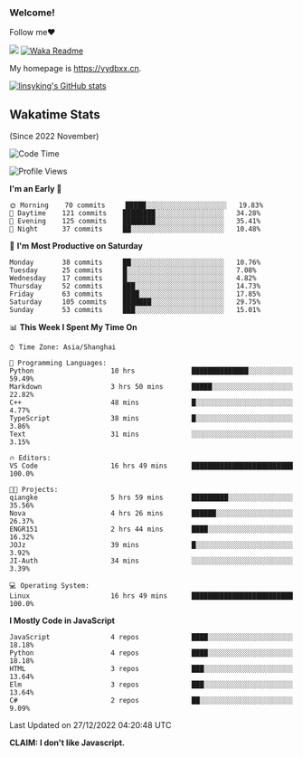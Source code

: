 ### Welcome!

Follow me:heart:

![](https://visitor-badge.glitch.me/badge?page_id=linsyking.linsyking)
[![Waka Readme](https://github.com/linsyking/linsyking/actions/workflows/waka-readme.yml/badge.svg)](https://github.com/linsyking/linsyking/actions/workflows/waka-readme.yml)

My homepage is <https://yydbxx.cn>.

[![linsyking's GitHub stats](https://github-readme-stats.vercel.app/api?username=linsyking&show_icons=true&theme=onedark)](https://github.com/anuraghazra/github-readme-stats)

## Wakatime Stats

(Since 2022 November)

<!--START_SECTION:waka-->
![Code Time](http://img.shields.io/badge/Code%20Time-53%20hrs%2042%20mins-blue)

![Profile Views](http://img.shields.io/badge/Profile%20Views-13-blue)

**I'm an Early 🐤** 

```text
🌞 Morning    70 commits     █████░░░░░░░░░░░░░░░░░░░░   19.83% 
🌆 Daytime    121 commits    ████████░░░░░░░░░░░░░░░░░   34.28% 
🌃 Evening    125 commits    ████████░░░░░░░░░░░░░░░░░   35.41% 
🌙 Night      37 commits     ██░░░░░░░░░░░░░░░░░░░░░░░   10.48%

```
📅 **I'm Most Productive on Saturday** 

```text
Monday       38 commits     ██░░░░░░░░░░░░░░░░░░░░░░░   10.76% 
Tuesday      25 commits     █░░░░░░░░░░░░░░░░░░░░░░░░   7.08% 
Wednesday    17 commits     █░░░░░░░░░░░░░░░░░░░░░░░░   4.82% 
Thursday     52 commits     ███░░░░░░░░░░░░░░░░░░░░░░   14.73% 
Friday       63 commits     ████░░░░░░░░░░░░░░░░░░░░░   17.85% 
Saturday     105 commits    ███████░░░░░░░░░░░░░░░░░░   29.75% 
Sunday       53 commits     ███░░░░░░░░░░░░░░░░░░░░░░   15.01%

```


📊 **This Week I Spent My Time On** 

```text
⌚︎ Time Zone: Asia/Shanghai

💬 Programming Languages: 
Python                   10 hrs              ██████████████░░░░░░░░░░░   59.49% 
Markdown                 3 hrs 50 mins       █████░░░░░░░░░░░░░░░░░░░░   22.82% 
C++                      48 mins             █░░░░░░░░░░░░░░░░░░░░░░░░   4.77% 
TypeScript               38 mins             █░░░░░░░░░░░░░░░░░░░░░░░░   3.86% 
Text                     31 mins             ░░░░░░░░░░░░░░░░░░░░░░░░░   3.15%

🔥 Editors: 
VS Code                  16 hrs 49 mins      █████████████████████████   100.0%

🐱‍💻 Projects: 
qiangke                  5 hrs 59 mins       █████████░░░░░░░░░░░░░░░░   35.56% 
Nova                     4 hrs 26 mins       ██████░░░░░░░░░░░░░░░░░░░   26.37% 
ENGR151                  2 hrs 44 mins       ████░░░░░░░░░░░░░░░░░░░░░   16.32% 
JOJz                     39 mins             █░░░░░░░░░░░░░░░░░░░░░░░░   3.92% 
JI-Auth                  34 mins             ░░░░░░░░░░░░░░░░░░░░░░░░░   3.39%

💻 Operating System: 
Linux                    16 hrs 49 mins      █████████████████████████   100.0%

```

**I Mostly Code in JavaScript** 

```text
JavaScript               4 repos             ████░░░░░░░░░░░░░░░░░░░░░   18.18% 
Python                   4 repos             ████░░░░░░░░░░░░░░░░░░░░░   18.18% 
HTML                     3 repos             ███░░░░░░░░░░░░░░░░░░░░░░   13.64% 
Elm                      3 repos             ███░░░░░░░░░░░░░░░░░░░░░░   13.64% 
C#                       2 repos             ██░░░░░░░░░░░░░░░░░░░░░░░   9.09%

```



 Last Updated on 27/12/2022 04:20:48 UTC
<!--END_SECTION:waka-->

**CLAIM: I don't like Javascript.**
